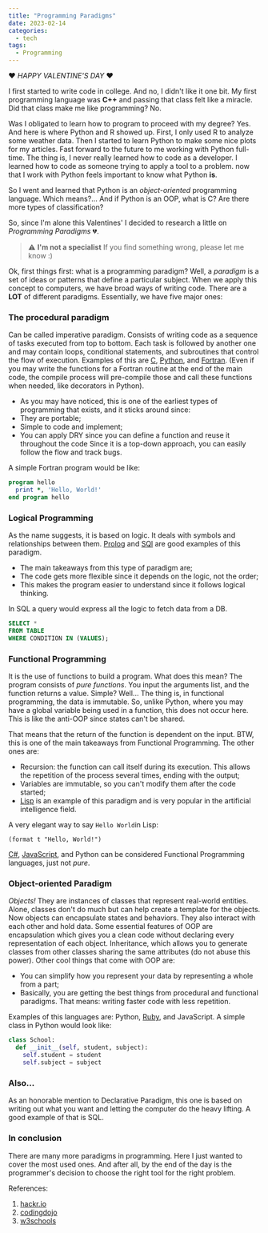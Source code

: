 ```yaml
---
title: "Programming Paradigms"
date: 2023-02-14
categories:
  - tech
tags:
  - Programming
---
```


❤️ *HAPPY VALENTINE'S DAY* ❤️

I first started to write code in college. And no, I didn't like it one bit.
My first programming language was **C++** and passing that class felt like a miracle.
Did that class make me like programming? No.

Was I obligated to learn how to program to proceed with my degree? Yes.
And here is where Python and R showed up. First, I only used R to analyze some weather data. Then I started to learn Python to make some nice plots for my articles.
Fast forward to the future to me working with Python full-time.
The thing is, I never really learned how to code as a developer. I learned how to code as someone trying to apply a tool to a problem.
now that I work with Python feels important to know what Python **is**.

So I went and learned that Python is an *object-oriented* programming language. Which means?... And if Python is an OOP, what is C? Are there more types of classification?

So, since I'm alone this Valentines' I decided to research a little on *Programming Paradigms* 💔.

> :warning: **I'm not a specialist** If you find something wrong, please let me know :)

Ok, first things first: what is a programming paradigm? 
Well, a *paradigm* is a set of ideas or patterns that define a particular subject. When we apply this concept to computers, we have broad ways of writing code.
There are a **LOT** of different paradigms. Essentially, we have five major ones:

### The procedural paradigm

Can be called imperative paradigm. Consists of writing code as a sequence of tasks executed from top to bottom. Each task is followed by another one and may contain loops, conditional statements, and subroutines that control the flow of execution. 
Examples of this are [C](https://en.wikipedia.org/wiki/C_(programming_language)), [Python](https://en.wikipedia.org/wiki/Python_(programming_language)), and [Fortran](https://en.wikipedia.org/wiki/Fortran). (Even if you may write the functions for a Fortran routine at the end of the main code, the compile process will pre-compile those and call these functions when needed, like decorators in Python).

- As you may have noticed, this is one of the earliest types of programming that exists, and it sticks around since:
- They are portable;
- Simple to code and implement;
- You can apply DRY since you can define a function and reuse it throughout the code
Since it is a top-down approach, you can easily follow the flow and track bugs.

A simple Fortran program would be like:

````fortran
program hello
  print *, 'Hello, World!'
end program hello
````

### Logical Programming

As the name suggests, it is based on logic. It deals with symbols and relationships between them. [Prolog](https://en.wikipedia.org/wiki/Prolog) and [SQl](https://en.wikipedia.org/wiki/SQL) are good examples of this paradigm.

- The main takeaways from this type of paradigm are;
- The code gets more flexible since it depends on the logic, not the order; 
- This makes the program easier to understand since it follows logical thinking.

In SQL a query would express all the logic to fetch data from a DB.

`````SQl
SELECT * 
FROM TABLE
WHERE CONDITION IN (VALUES);
`````

### Functional Programming

It is the use of functions to build a program. What does this mean? 
The program consists of *pure functions*. You input the arguments list, and the function returns a value. Simple? Well...
The thing is, in functional programming, the data is immutable. So, unlike Python, where you may have a global variable being used in a function, this does not occur here. This is like the anti-OOP since states can't be shared.

That means that the return of the function is dependent on the input. BTW, this is one of the main takeaways from Functional Programming.
The other ones are:
- Recursion: the function can call itself during its execution. This allows the  repetition of the process several times, ending with the output;
- Variables are immutable, so you can't modify them after the code started;
- [Lisp](https://en.wikipedia.org/wiki/Lisp_(programming_language)) is an example of this paradigm and is very popular in the artificial intelligence field.

A very elegant way to say `Hello World`in Lisp:

````Lisp
(format t "Hello, World!")
````

[C#](https://en.wikipedia.org/wiki/C_Sharp_(programming_language)), [JavaScript](https://en.wikipedia.org/wiki/JavaScript), and Python can be considered Functional Programming languages, just not *pure*.

### Object-oriented Paradigm

*Objects!* They are instances of classes that represent real-world entities.
Alone, classes don't do much but can help create a template for the objects. Now objects can encapsulate states and behaviors. They also interact with each other and hold data.
Some essential features of OOP are encapsulation which gives you a clean code without declaring every representation of each object. Inheritance, which allows you to generate classes from other classes sharing the same attributes (do not abuse this power).
Other cool things that come with OOP are:
- You can simplify how you represent your data by representing a whole from a part;
- Basically, you are getting the best things from procedural and functional paradigms. That means: writing faster code with less repetition.

Examples of this languages are: Python, [Ruby](https://en.wikipedia.org/wiki/Ruby_(programming_language)), and JavaScript.
A simple class in Python would look like:
````Python
class School:
  def __init__(self, student, subject):
    self.student = student
    self.subject = subject
````

### Also...
As an honorable mention to Declarative Paradigm, this one is based on writing out what you want and letting the computer do the heavy lifting. A good example of that is SQL.

### In conclusion

There are many more paradigms in programming. Here I just wanted to cover the most used ones. And after all, by the end of the day is the programmer's decision to choose the right tool for the right problem.

References:

1. [hackr.io](https://hackr.io/blog/programming-paradigms#:~:text=Let%20us%20go%20on%20a,-Oriented%2C%20Functional%20and%20Logical.)
2. [codingdojo](https://www.codingdojo.com/blog/what-is-functional-programming#:~:text=Functional%20programming%20(FP)%20is%20an,by%20applying%20and%20composing%20functions.)
3. [w3schools](https://www.w3schools.com/cpp/cpp_oop.asp)
